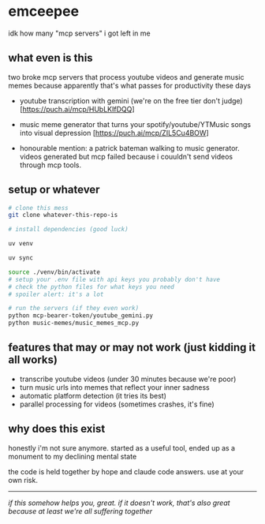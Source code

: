 # emceepee

idk how many "mcp servers" i got left in me

## what even is this

two broke mcp servers that process youtube videos and generate music memes because apparently that's what passes for productivity these days

- youtube transcription with gemini (we're on the free tier don't judge) [https://puch.ai/mcp/HUbLKIfDQQ]

- music meme generator that turns your spotify/youtube/YTMusic songs into visual depression [https://puch.ai/mcp/ZIL5Cu4BOW]

- honourable mention: a patrick bateman walking to music generator. videos generated but mcp failed because i couuldn't send videos through mcp tools.

## setup or whatever

```bash
# clone this mess
git clone whatever-this-repo-is

# install dependencies (good luck)

uv venv

uv sync

source ./venv/bin/activate
# setup your .env file with api keys you probably don't have
# check the python files for what keys you need
# spoiler alert: it's a lot

# run the servers (if they even work)
python mcp-bearer-token/youtube_gemini.py
python music-memes/music_memes_mcp.py
```

## features that may or may not work (just kidding it all works)

- transcribe youtube videos (under 30 minutes because we're poor)
- turn music urls into memes that reflect your inner sadness
- automatic platform detection (it tries its best)
- parallel processing for videos (sometimes crashes, it's fine)

## why does this exist

honestly i'm not sure anymore. started as a useful tool, ended up as a monument to my declining mental state

the code is held together by hope and claude code answers. use at your own risk.

---

*if this somehow helps you, great. if it doesn't work, that's also great because at least we're all suffering together*
